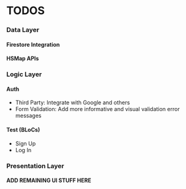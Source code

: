 # TODOS

### Data Layer

#### Firestore Integration

#### HSMap APIs

### Logic Layer

#### Auth

- Third Party: Integrate with Google and others
- Form Validation: Add more informative and visual validation error messages

#### Test (BLoCs)

- Sign Up
- Log In

### Presentation Layer

#### ADD REMAINING UI STUFF HERE
